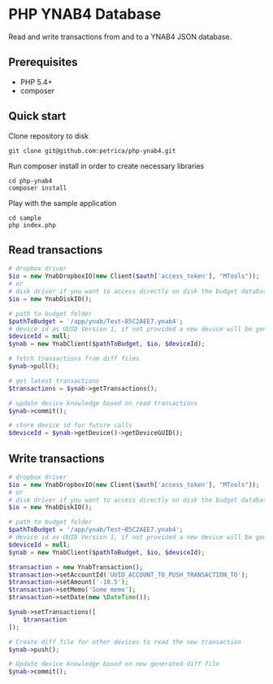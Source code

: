 # PHP YNAB4 Database

Read and write transactions from and to a YNAB4 JSON database.

## Prerequisites
* PHP 5.4+
* composer

## Quick start

Clone repository to disk

```
git clone git@github.com:petrica/php-ynab4.git
```

Run composer install in order to create necessary libraries

```
cd php-ynab4
composer install
```

Play with the sample application

```
cd sample
php index.php
```

## Read transactions

```php
# dropbox driver
$io = new YnabDropboxIO(new Client($auth['access_token'], "MTools"));
# or
# disk driver if you want to access directly on disk the budget database
$io = new YnabDiskIO();

# path to budget folder
$pathToBudget = '/app/ynab/Test~B5C2AEE7.ynab4';
# device id as UUID Version 1, if not provided a new device will be generated
$deviceId = null;
$ynab = new YnabClient($pathToBudget, $io, $deviceId);

# fetch transactions from diff files
$ynab->pull();

# get latest transactions
$transactions = $ynab->getTransactions();

# update device knowledge based on read transactions
$ynab->commit();

# store device id for future calls
$deviceId = $ynab->getDevice()->getDeviceGUID();
```

## Write transactions

```php
# dropbox driver
$io = new YnabDropboxIO(new Client($auth['access_token'], "MTools"));
# or
# disk driver if you want to access directly on disk the budget database
$io = new YnabDiskIO();

# path to budget folder
$pathToBudget = '/app/ynab/Test~B5C2AEE7.ynab4';
# device id as UUID Version 1, if not provided a new device will be generated
$deviceId = null;
$ynab = new YnabClient($pathToBudget, $io, $deviceId);

$transaction = new YnabTransaction();
$transaction->setAccountId('UUID_ACCOUNT_TO_PUSH_TRANSACTION_TO');
$transaction->setAmount('-10.5');
$transaction->setMemo('Some memo');
$transaction->setDate(new \DateTime());

$ynab->setTransactions([
    $transaction
]);

# Create diff file for other devices to read the new transaction
$ynab->push();

# Update device knowledge based on new generated diff file
$ynab->commit();
```